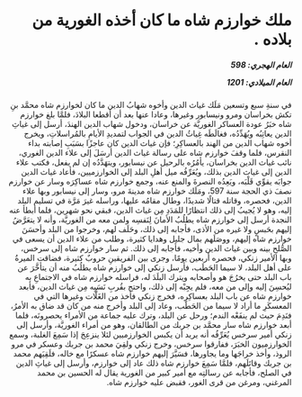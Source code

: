<h1 dir="rtl">ملك خوارزم شاه ما كان أخذه الغورية من بلاده .</h1>

<h5 dir="rtl">العام الهجري:  598

العام الميلادي: 1201

</h5>

<p dir="rtl">في سنةِ سبع وتسعين مَلَك غياث الدين وأخوه شهابُ الدين ما كان لخوارزم شاه محمَّد بنِ تكش بخراسان ومرو ونيسابور وغيرها، وعادا عنها بعد أن أقطعا البلادَ، فلمَّا بلغ خوارزم شاه خبَرُ عودة العساكر الغوريَّة عن خراسان، ودخول شهاب الدين الهندَ، أرسل إلى غياثِ الدين يعاتِبُه ويُهَدِّدُه، فغالَطَه غِياثُ الدين في الجواب لتمديدِ الأيامِ بالمُراسلاتِ، ويخرج أخوه شهاب الدين من الهند بالعساكِرِ؛ فإن غياث الدين كان عاجزًا بسَبَبِ إصابته بداء النقرس، فلما وقفَ خوارزم شاه على رسالة غياث الدين أرسَلَ إلى علاء الدين الغوري، نائب غياث الدين بخراسان، يأمُرُه بالرحيل عن نيسابور، ويتهَدَّدُه إن لم يفعل، فكتب علاء الدين إلى غياث الدين بذلك، ويُعَرِّفُه ميل أهلِ البلد إلى الخوارزميين، فأعاد غياث الدين جوابَه يقوِّي قَلْبَه، ويَعِدُه النصرةَ والمنع عنه، وجمع خوارزم شاه عساكِرَه وسار عن خوارزم نصفَ ذي الحجة سنة 597، ومَلَك خوارزم شاه مدينةَ مرو، وسار إلى نيسابور وبها علاء الدين، فحصره، وقاتله قتالًا شديدًا، وطال مقامُه عليها، وراسله غيرَ مَرَّة في تسليم البلد إليه، وهو لا يُجيبُ إلى ذلك انتظارًا للمَدَدِ مِن غياث الدين، فبقي نحو شهرين، فلما أبطأ عنه النجدة أرسل إلى خوارزم شاه يطلُبُ الأمانَ لِنَفسِه ولمن معه من الغوريَّة، وأنه لا يتعَرَّضُ إليهم بحَبسٍ ولا غيره من الأذى، فأجابه إلى ذلك، وحَلَف لهم، وخرجوا من البلد وأحسَنَ خوارزم شاه إليهم، ووصَلَهم بمال جليل وهدايا كثيرة، وطلب من علاء الدين أن يسعى في الصُّلحِ بينه وبين غياث الدين وأخيه، فأجابه إلى ذلك. ثم سار خوارزم شاه إلى سرخس، وبها الأمير زنكي، فحصره أربعين يومًا، وجرى بين الفريقينِ حروبٌ كثيرة، فضاقت الميرةُ على أهل البلد، لا سيما الحَطَب، فأرسل زنكي إلى خوارزم شاه يطلُبُ منه أن يتأخَّرَ عن باب البلد حتى يخرُجَ هو وأصحابه ويترك البلَدَ له، فراسله خوارزم شاه في الاجتماعِ به ليُحسِنَ إليه وإلى من معه، فلم يجِبْه إلى ذلك، واحتج بقُربِ نَسَبِه مِن غياث الدين، فأبعد خوارزم شاه عن باب البلد بعساكِرِه، فخرج زنكي فأخذ من الغَلَّات وغيرها التي في المعسكَرِ ما أراد لا سيما من الحَطَب، وعاد إلى البلد وأخرج منه من كان قد ضاق به الأمرُ، فنَدِمَ حيث لم ينفَعْه الندم؛ ورحل عن البلد، وترك عليه جماعة من الأمراء يحصرونَه، فلما أبعد خوارزم شاه سار محمَّد بن جربك من الطالقان، وهو من أمراء الغوريَّة، وأرسل إلى زنكي أمير سرخس يُعَرِّفُه أنه يريد أن يكبس الخوارزميين لئلا ينزعِجَ إذا سَمِعَ الغلبة، وسمع الخوارزميون الخبَرَ، ففارقوا سرخس، وخرج زنكي ولقِيَ محمد بن جربك وعسكر في مرو الروذ، وأخذ خراجَها وما يجاورها، فسَيَّرَ إليهم خوارزم شاه عسكرًا مع خاله، فلَقِيَهم محمد بن جربك وقاتَلَهم، فلمَّا سَمِعَ خوارزم شاه ذلك عاد إلى خوارزم، وأرسل إلى غياثِ الدين في الصلح، فأجابه عن رسالتِه مع أمير كبير من الغورية يقال له الحسين بن محمد المرغني، ومرغن من قرى الغور، فقبض عليه خوارزم شاه.</p></br>

